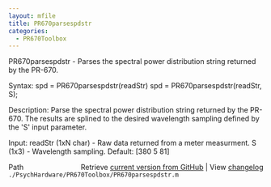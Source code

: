 ```yaml
---
layout: mfile
title: PR670parsespdstr
categories:
  - PR670Toolbox
---
```


PR670parsespdstr \- Parses the  spectral power distribution string returned by the PR\-670.

Syntax:
spd = PR670parsespdstr\(readStr\)
spd = PR670parsespdstr\(readStr, S\);

Description:
Parse the spectral power distribution string returned by the PR\-670.  The
results are splined to the desired wavelength sampling defined by the 'S'
input parameter.

Input:
readStr \(1xN char\) \- Raw data returned from a meter measurment.
S \(1x3\) \- Wavelength sampling.  Default: \[380 5 81\]


<div class="code_header" style="text-align:right;">
  <span style="float:left;">Path&nbsp;&nbsp;</span> <span class="counter">Retrieve <a href=
  "https://raw.github.com/Psychtoolbox-3/Psychtoolbox-3/beta/./PsychHardware/PR670Toolbox/PR670parsespdstr.m">current version from GitHub</a> | View <a href=
  "https://github.com/Psychtoolbox-3/Psychtoolbox-3/commits/beta/./PsychHardware/PR670Toolbox/PR670parsespdstr.m">changelog</a></span>
</div>
<div class="code">
  <code>./PsychHardware/PR670Toolbox/PR670parsespdstr.m</code>
</div>
